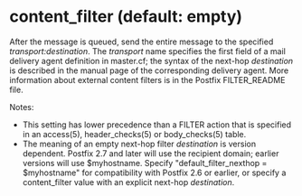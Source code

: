 # content_filter (default: empty)
 After the message is queued, send the entire message to the
specified *transport:destination*. The *transport* name
specifies the first field of a mail delivery agent definition in
master.cf; the syntax of the next-hop *destination* is described
in the manual page of the corresponding delivery agent. More
information about external content filters is in the Postfix
FILTER\_README file. 


 Notes: 


* This setting has lower precedence than a FILTER action
that is specified in an access(5), header\_checks(5) or body\_checks(5)
table.
* The meaning of an empty next-hop filter *destination*
is version dependent. Postfix 2.7 and later will use the recipient
domain; earlier versions will use $myhostname. Specify
"default\_filter\_nexthop = $myhostname" for compatibility with Postfix
2.6 or earlier, or specify a content\_filter value with an explicit
next-hop *destination*.


